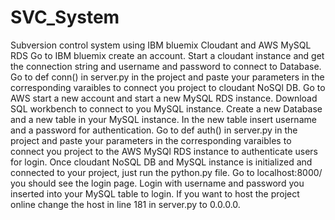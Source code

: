 # SVC_System
Subversion control system using IBM bluemix Cloudant and AWS MySQL RDS
Go to IBM bluemix create an account.
Start a cloudant instance and get the connection string and username and password to connect to Database.
Go to  def conn() in server.py in the project and paste your parameters in the corresponding varaibles to connect you project to cloudant NoSQl DB.
Go to AWS start a new account and start a new MySQL RDS instance.
Download SQL workbench to connect to you MySQL instance.
Create a new Database and a new table in your MySQL instance.
In the new table insert username and a password for authentication.
Go to def auth() in server.py in the project and paste your parameters in the corresponding varaibles to connect you project to the AWS MySQl RDS instance to authenticate users for login.
Once cloudant NoSQL DB and MySQL instance is initialized and connected to your project, just run the python.py file.
Go to localhost:8000/ you should see the login page.
Login with username and password you inserted into your MySQL table to login.
If you want to host the project online change the host in line 181 in server.py to 0.0.0.0.
